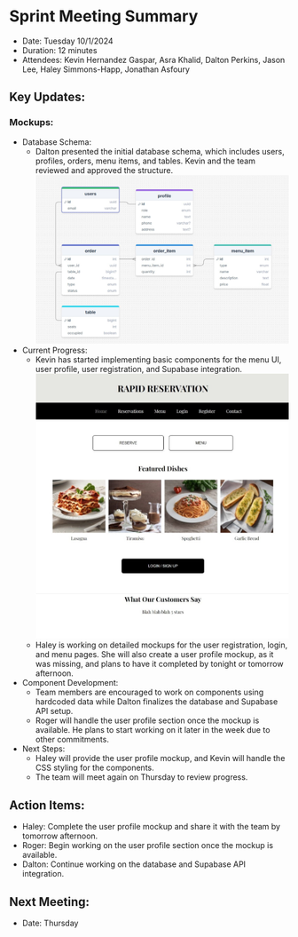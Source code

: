 # Sprint Meeting Summary
- Date: Tuesday 10/1/2024
- Duration: 12 minutes
- Attendees: Kevin Hernandez Gaspar, Asra Khalid, Dalton Perkins, Jason Lee, Haley Simmons-Happ, Jonathan Asfoury

## Key Updates:
 ### Mockups:
  - Database Schema:
    - Dalton presented the initial database schema, which includes users, profiles, orders, menu items, and tables. Kevin and the team reviewed and approved the structure.
      ![Rapid Reservation Diagram](Pictures/Rapid-Reservation-Diagram.jpg)
  - Current Progress:
    - Kevin has started implementing basic components for the menu UI, user profile, user registration, and Supabase integration.
      ![Rapid Reservation Landing page](Pictures/LandingPageProgress.jpeg)
    - Haley is working on detailed mockups for the user registration, login, and menu pages. She will also create a user profile mockup, as it was missing, and plans to have it completed by tonight or tomorrow afternoon.
  - Component Development:
    - Team members are encouraged to work on components using hardcoded data while Dalton finalizes the database and Supabase API setup.
    - Roger will handle the user profile section once the mockup is available. He plans to start working on it later in the week due to other commitments.
  - Next Steps:
    - Haley will provide the user profile mockup, and Kevin will handle the CSS styling for the components.
    - The team will meet again on Thursday to review progress.
 ## Action Items:
  - Haley: Complete the user profile mockup and share it with the team by tomorrow afternoon.
  - Roger: Begin working on the user profile section once the mockup is available.
  - Dalton: Continue working on the database and Supabase API integration.
 ## Next Meeting:
  - Date: Thursday 
